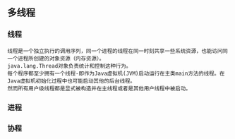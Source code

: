 ## 多线程

### 线程
    线程是一个独立执行的调用序列，同一个进程的线程在同一时刻共享一些系统资源，也能访问同一个进程所创建的对象资源（内存资源）。
    java.lang.Thread对象负责统计和控制这种行为。
    每个程序都至少拥有一个线程-即作为Java虚拟机(JVM)启动运行在主类main方法的线程。在Java虚拟机初始化过程中也可能启动其他的后台线程。
    然而所有用户级线程都是显式被构造并在主线程或者是其他用户线程中被启动。

### 进程

### 协程
